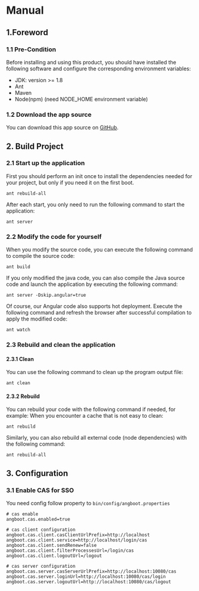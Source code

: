 # Manual
## 1.Foreword

### 1.1 Pre-Condition
Before installing and using this product, you should have installed the following software and configure the corresponding environment variables:
- JDK: version >= 1.8
- Ant
- Maven
- Node(npm) (need NODE_HOME environment variable)

### 1.2 Download the app source

You can download this app source on [GitHub](https://github.com/DreamLi1314/angboot).

## 2. Build Project
### 2.1 Start up the application
First you should perform an init once to install the dependencies needed for your project, but only if you need it on the first boot.
``` ant
ant rebuild-all
```
After each start, you only need to run the following command to start the application:
```ant
ant server
```

### 2.2 Modify the code for yourself
When you modify the source code, you can execute the following command to compile the source code:
```ant
ant build
```
If you only modified the java code, you can also compile the Java source code and launch the application by executing the following command:
```ant
ant server -Dskip.angular=true
```
Of course, our Angular code also supports hot deployment. Execute the following command and refresh the browser after successful compilation to apply the modified code:
```ant
ant watch
```

### 2.3 Rebuild and clean the application
#### 2.3.1 Clean
You can use the following command to clean up the program output file:
```ant
ant clean
```

#### 2.3.2 Rebuild
You can rebuild your code with the following command if needed, for example: When you encounter a cache that is not easy to clean:
```ant
ant rebuild
```

Similarly, you can also rebuild all external code (node dependencies) with the following command:
```ant
ant rebuild-all
```

## 3. Configuration
### 3.1 Enable CAS for SSO
You need config follow property to `bin/config/angboot.properties`
```properties
# cas enable
angboot.cas.enabled=true

# cas client configuration
angboot.cas.client.casClientUrlPrefix=http://localhost
angboot.cas.client.service=http://localhost/login/cas
angboot.cas.client.sendRenew=false
angboot.cas.client.filterProcessesUrl=/login/cas
angboot.cas.client.logoutUrl=/logout

# cas server configuration
angboot.cas.server.casServerUrlPrefix=http://localhost:10080/cas
angboot.cas.server.loginUrl=http://localhost:10080/cas/login
angboot.cas.server.logoutUrl=http://localhost:10080/cas/logout
```
